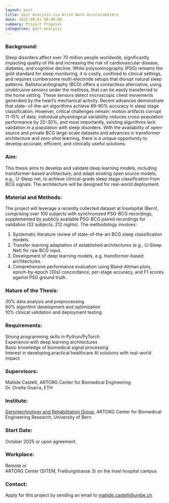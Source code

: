 ```yaml
---
layout: post
title: Gait Analysis via Wrist-Worn Accelerometers
date: 2025-09-01 09:00:00
summary: Project Proposal
categories: gait-analysis
---
```


### Background:

Sleep disorders affect over 70 million people worldwide, significantly impacting quality of life and increasing the risk of cardiovascular disease, diabetes, and cognitive decline. While polysomnography (PSG) remains the gold standard for sleep monitoring, it is costly, confined to clinical settings, and requires cumbersome multi-electrode setups that disrupt natural sleep patterns. Ballistocardiography (BCG) offers a contactless alternative, using unobtrusive sensors under the mattress, that can be easily transferred to the home setting. These sensors detect microscopic chest movements generated by the heart’s mechanical activity. Recent advances demonstrate that state- of-the-art algorithms achieve 89-90% accuracy in sleep stage classification. However, critical challenges remain: motion artifacts corrupt 11-15% of data, individual physiological variability reduces cross-population performance by 20-30%, and most importantly, existing algorithms lack validation in a population with sleep disorders. With the availability of open-source and private BCG large-scale datasets and advances in transformer architecture and zero-shot learning, there is a unique opportunity to develop accurate, efficient, and clinically useful solutions.

### Aim:

This thesis aims to develop and validate deep learning models, including transformer-based architecture, and adapt existing open source models, e.g., U-Sleep net, to achieve clinical-grade sleep stage classification from BCG signals. The architecture will be designed for real-world deployment.

### Material and Methods:

The project will leverage a recently collected dataset at Inselspital (Bern), comprising over 100 subjects with synchronized PSG-BCG recordings, supplemented by publicly available PSG-BCG paired recordings for validation (32 subjects, 212 nights).
The methodology involves:
1. Systematic literature review of state-of-the-art BCG sleep classification models.
2. Transfer learning adaptation of established architectures (e.g., U-Sleep Net) for raw BCG input.
3. Development of deep learning models, e.g. transformer-based architectures.
4. Comprehensive performance evaluation using Bland-Altman plots, epoch-by-epoch (30s) concordance, per-stage accuracy, and F1 scores against PSG ground truth.

### Nature of the Thesis:

30% data analysis and preprocessing  
60% algorithm development and optimization  
10% clinical validation and deployment testing

### Requirements:

Strong programming skills in Python/PyTorch  
Experience with deep learning architectures  
Basic knowledge of biomedical signal processing  
Interest in developing practical healthcare AI solutions with real-world impact.

### Supervisors:

Matilde Castelli, ARTORG Center for Biomedical Engineering  
Dr. Oriella Gnarra, ETH  

### Institute:

[Gerontechnology and Rehabilitation Group](https://www.artorg.unibe.ch/research/ger/index_eng.html), ARTORG Center for Biomedical Engineering Research, University of Bern

### Start Date:

October 2025 or upon agreement.

### Workplace:

Remote or  
ARTORG Center (SITEM, Freiburgstrasse 3) on the Insel hospital campus

### Contact:

Apply for this project by sending an email to [matilde.castelli@unibe.ch](mailto:matilde.castelli@unibe.ch).

